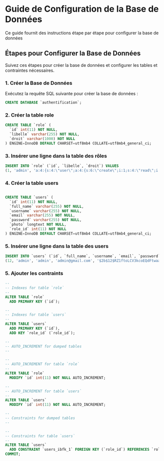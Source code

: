 # Guide de Configuration de la Base de Données

Ce guide fournit des instructions étape par étape pour configurer la base de données

## Étapes pour Configurer la Base de Données

Suivez ces étapes pour créer la base de données et configurer les tables et contraintes nécessaires.

### 1. Créer la Base de Données

Exécutez la requête SQL suivante pour créer la base de données :

```sql
CREATE DATABASE `authentification`;
```

### 2. Créer la table role

```sql
CREATE TABLE `role` (
  `id` int(11) NOT NULL,
  `libelle` varchar(255) NOT NULL,
  `droit` varchar(1000) NOT NULL
) ENGINE=InnoDB DEFAULT CHARSET=utf8mb4 COLLATE=utf8mb4_general_ci;
```

### 3. Insérer une ligne dans la table des rôles

```sql
INSERT INTO `role` (`id`, `libelle`, `droit`) VALUES
(1, 'admin', 'a:4:{s:4:\"user\";a:4:{s:6:\"create\";i:1;s:4:\"read\";i:1;s:6:\"update\";i:1;s:6:\"delete\";i:1;}s:4:\"role\";a:4:{s:6:\"create\";i:1;s:4:\"read\";i:1;s:6:\"update\";i:1;s:6:\"delete\";i:1;}s:7:\"product\";a:4:{s:6:\"create\";i:1;s:4:\"read\";i:1;s:6:\"update\";i:1;s:6:\"delete\";i:1;}s:9:\"categorie\";a:4:{s:6:\"create\";i:1;s:4:\"read\";i:1;s:6:\"update\";i:1;s:6:\"delete\";i:1;}}');
```


### 4. Créer la table users

```sql

CREATE TABLE `users` (
  `id` int(11) NOT NULL,
  `full_name` varchar(255) NOT NULL,
  `username` varchar(255) NOT NULL,
  `email` varchar(255) NOT NULL,
  `password` varchar(255) NOT NULL,
  `photo` longtext NOT NULL,
  `role_id` int(11) NOT NULL
) ENGINE=InnoDB DEFAULT CHARSET=utf8mb4 COLLATE=utf8mb4_general_ci;
```

### 5. Insérer une ligne dans la table des users

```sql
INSERT INTO `users` (`id`, `full_name`, `username`, `email`, `password`, `photo`, `role_id`) VALUES
(12, 'admin', 'admin', 'admin@gmail.com', '$2b$12$RZ1ftoLCV3kcoEQdFtwaau.t2J3K0a/fDGZxPcfL1unTfYdhPODB6', '', 1);
```


### 5. Ajouter les contraints

```sql
--
-- Indexes for table `role`
--
ALTER TABLE `role`
  ADD PRIMARY KEY (`id`);

--
-- Indexes for table `users`
--
ALTER TABLE `users`
  ADD PRIMARY KEY (`id`),
  ADD KEY `role_id` (`role_id`);

--
-- AUTO_INCREMENT for dumped tables
--

--
-- AUTO_INCREMENT for table `role`
--
ALTER TABLE `role`
  MODIFY `id` int(11) NOT NULL AUTO_INCREMENT;

--
-- AUTO_INCREMENT for table `users`
--
ALTER TABLE `users`
  MODIFY `id` int(11) NOT NULL AUTO_INCREMENT;

--
-- Constraints for dumped tables
--

--
-- Constraints for table `users`
--
ALTER TABLE `users`
  ADD CONSTRAINT `users_ibfk_1` FOREIGN KEY (`role_id`) REFERENCES `role` (`id`);
COMMIT;
```